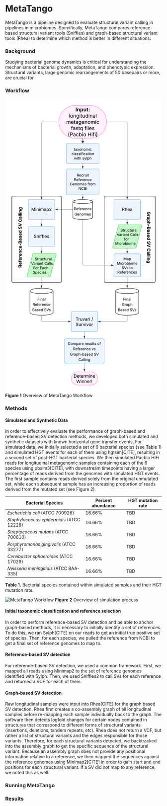 # MetaTango

MetaTango is a pipeline designed to evaluate structural variant calling in pipelines in microbiomes. Specifically, MetaTango compares reference-based structural variant tools (Sniffles) and graph-based structural variant tools (Rhea) to determine which method is better in different situations. 

### Background
Studying bacterial genome dynamics is critical for understanding the mechanisms of bacterial growth, adaptation, and phenotypic expression. Structural variants, large genomic rearrangements of 50 basepairs or more, are crucial for 

### Workflow
![MetaTango Workflow](https://github.com/collaborativebioinformatics/MetaTango/blob/main/MetaTango_Workflow_v1.png)
**Figure 1** Overview of MetaTango Workflow

### Methods

#### Simulated and Synthetic Data
In order to effectively evaluate the performance of graph-based and reference-based SV detection methods, we developed both simulated and synthetic datasets with known horizontal gene transfer events. For simulated data, we initially selected a set of 6 bacterial species (see Table 1) and simulated HGT events for each of them using hgtsim[CITE], resulting in a second set of post-HGT bacterial species. We then simulated Pacbio HiFi reads for longitudinal metagenomic samples containing each of the 6 species using pbsim3[CITE], with downstream timepoints having a larger percentage of reads derived from the genomes with simulated HGT events. The first sample contains reads derived solely from the original unmutated set, while each subsequent sample has an increasing proportion of reads derived from the mutated set (see Figure 2). 

| Bacterial Species                         | Percent abundance | HGT mutation rate |
|-------------------------------------------|-------------------|-------------------|
| *Escherichia coli* (ATCC 700926)          | 16.66%            | TBD               |
| *Staphylococcus epidermidis* (ATCC 12228) | 16.66%            | TBD               |
| *Streptococcus mutans* (ATCC 700610)      | 16.66%            | TBD               |
| *Porphyromonas gingivalis* (ATCC 33277)   | 16.66%            | TBD               |
| *Cereibacter sphaeroides* (ATCC 17029)    | 16.66%            | TBD               |
| *Neisseria meningitidis* (ATCC BAA-335)   | 16.66%            | TBD               |
**Table 1.** Bacterial species contained within simulated samples and their HGT mutation rate.

![MetaTango Workflow](https://github.com/collaborativebioinformatics/MetaTango/blob/main/Metagenomic_simulation.png)
**Figure 2** Overview of simulation process

#### Initial taxonomic classification and reference selection
In order to perform reference-based SV detection and be able to anchor graph-based methods, it is necessary to initially identify a set of references. To do this, we ran Sylph[CITE] on our reads to get an initial true positive set of species. Then, for each species, we pulled the reference from NCBI to get a final set of reference genomes to map to.  

#### Reference-based SV detection
For reference-based SV detection, we used a common framework. First, we mapped all reads using Minimap2 to the set of reference genomes identified with Sylph. Then, we used Sniffles2 to call SVs for each reference and returned a VCF for each of them. 

#### Graph-based SV detection
Raw longitudinal samples were input into Rhea[CITE] for the graph based SV detection. Rhea first creates a co-assembly graph of all longitudinal samples before re-mapping each sample individually back to the graph. The software then detects logfold changes for certain nodes contained in structures that correspond to different forms of structural variants (insertions, deletions, tandem repeats, etc). Rhea does not return a VCF, but rather a list of structural variants and the edges responsible for those variants. Therefore, for each structural variants detected, we backtracked into the assembly graph to get the specific sequence of the structural variant. Because an assembly graph does not provide any positional information relative to a reference, we then mapped the sequences against the reference genomes using Minimap2[CITE] in order to gain start and end positions for each structural variant. If a SV did not map to any reference, we noted this as well.  


### Running MetaTango


### Results
